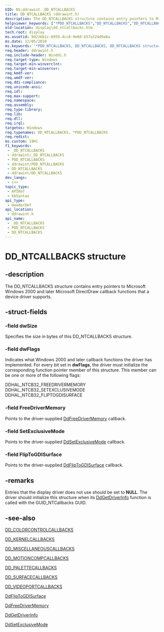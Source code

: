 ```yaml
---
UID: NS:ddrawint._DD_NTCALLBACKS
title: DD_NTCALLBACKS (ddrawint.h)
description: The DD_NTCALLBACKS structure contains entry pointers to Microsoft Windows 2000 and later Microsoft DirectDraw callback functions that a device driver supports.
helpviewer_keywords: ["*PDD_NTCALLBACKS","DD_NTCALLBACKS","DD_NTCALLBACKS structure [Display Devices]","PDD_NTCALLBACKS","PDD_NTCALLBACKS structure pointer [Display Devices]","ddrawint/DD_NTCALLBACKS","ddrawint/PDD_NTCALLBACKS","ddstrcts_1e79e318-f193-455c-b4c6-5f016b539207.xml","display.dd_ntcallbacks"]
old-location: display\dd_ntcallbacks.htm
tech.root: display
ms.assetid: 9d226b1c-6959-4cc8-9e60-b57a324d9a8a
ms.date: 12/05/2018
ms.keywords: '*PDD_NTCALLBACKS, DD_NTCALLBACKS, DD_NTCALLBACKS structure [Display Devices], PDD_NTCALLBACKS, PDD_NTCALLBACKS structure pointer [Display Devices], ddrawint/DD_NTCALLBACKS, ddrawint/PDD_NTCALLBACKS, ddstrcts_1e79e318-f193-455c-b4c6-5f016b539207.xml, display.dd_ntcallbacks'
req.header: ddrawint.h
req.include-header: Winddi.h
req.target-type: Windows
req.target-min-winverclnt: 
req.target-min-winversvr: 
req.kmdf-ver: 
req.umdf-ver: 
req.ddi-compliance: 
req.unicode-ansi: 
req.idl: 
req.max-support: 
req.namespace: 
req.assembly: 
req.type-library: 
req.lib: 
req.dll: 
req.irql: 
targetos: Windows
req.typenames: DD_NTCALLBACKS, *PDD_NTCALLBACKS
req.redist: 
ms.custom: 19H1
f1_keywords:
 - _DD_NTCALLBACKS
 - ddrawint/_DD_NTCALLBACKS
 - PDD_NTCALLBACKS
 - ddrawint/PDD_NTCALLBACKS
 - DD_NTCALLBACKS
 - ddrawint/DD_NTCALLBACKS
dev_langs:
 - c++
topic_type:
 - APIRef
 - kbSyntax
api_type:
 - HeaderDef
api_location:
 - ddrawint.h
api_name:
 - _DD_NTCALLBACKS
 - PDD_NTCALLBACKS
 - DD_NTCALLBACKS
---
```


# DD_NTCALLBACKS structure


## -description

The DD_NTCALLBACKS structure contains entry pointers to Microsoft Windows 2000 and later Microsoft DirectDraw callback functions that a device driver supports.

## -struct-fields

### -field dwSize

Specifies the size in bytes of this DD_NTCALLBACKS structure.

### -field dwFlags

Indicates what Windows 2000 and later callback functions the driver has implemented. For every bit set in <b>dwFlags</b>, the driver must initialize the corresponding function pointer member of this structure. This member can be one or more of the following flags:


<dl>
<dt>DDHAL_NTCB32_FREEDRIVERMEMORY</dt>
<dt>DDHAL_NTCB32_SETEXCLUSIVEMODE</dt>
<dt>DDHAL_NTCB32_FLIPTOGDISURFACE</dt>
</dl>

### -field FreeDriverMemory

Points to the driver-supplied <a href="/windows/desktop/api/ddrawint/nc-ddrawint-pdd_freedrivermemory">DdFreeDriverMemory</a> callback.

### -field SetExclusiveMode

Points to the driver-supplied <a href="/windows/desktop/api/ddrawint/nc-ddrawint-pdd_setexclusivemode">DdSetExclusiveMode</a> callback.

### -field FlipToGDISurface

Points to the driver-supplied <a href="/windows/desktop/api/ddrawint/nc-ddrawint-pdd_fliptogdisurface">DdFlipToGDISurface</a> callback.

## -remarks

Entries that the display driver does not use should be set to <b>NULL</b>. The driver should initialize this structure when its <a href="/windows/desktop/api/ddrawint/nc-ddrawint-pdd_getdriverinfo">DdGetDriverInfo</a> function is called with the GUID_NTCallbacks GUID.

## -see-also

<a href="/windows/desktop/api/ddrawint/ns-ddrawint-dd_colorcontrolcallbacks">DD_COLORCONTROLCALLBACKS</a>



<a href="/windows/desktop/api/ddrawint/ns-ddrawint-dd_kernelcallbacks">DD_KERNELCALLBACKS</a>



<a href="/windows/desktop/api/ddrawint/ns-ddrawint-dd_miscellaneouscallbacks">DD_MISCELLANEOUSCALLBACKS</a>



<a href="/windows/desktop/api/ddrawint/ns-ddrawint-dd_motioncompcallbacks">DD_MOTIONCOMPCALLBACKS</a>



<a href="/windows/desktop/api/ddrawint/ns-ddrawint-dd_palettecallbacks">DD_PALETTECALLBACKS</a>



<a href="/windows/desktop/api/ddrawint/ns-ddrawint-dd_surfacecallbacks">DD_SURFACECALLBACKS</a>



<a href="/windows/desktop/api/ddrawint/ns-ddrawint-dd_videoportcallbacks">DD_VIDEOPORTCALLBACKS</a>



<a href="/windows/desktop/api/ddrawint/nc-ddrawint-pdd_fliptogdisurface">DdFlipToGDISurface</a>



<a href="/windows/desktop/api/ddrawint/nc-ddrawint-pdd_freedrivermemory">DdFreeDriverMemory</a>



<a href="/windows/desktop/api/ddrawint/nc-ddrawint-pdd_getdriverinfo">DdGetDriverInfo</a>



<a href="/windows/desktop/api/ddrawint/nc-ddrawint-pdd_setexclusivemode">DdSetExclusiveMode</a>


